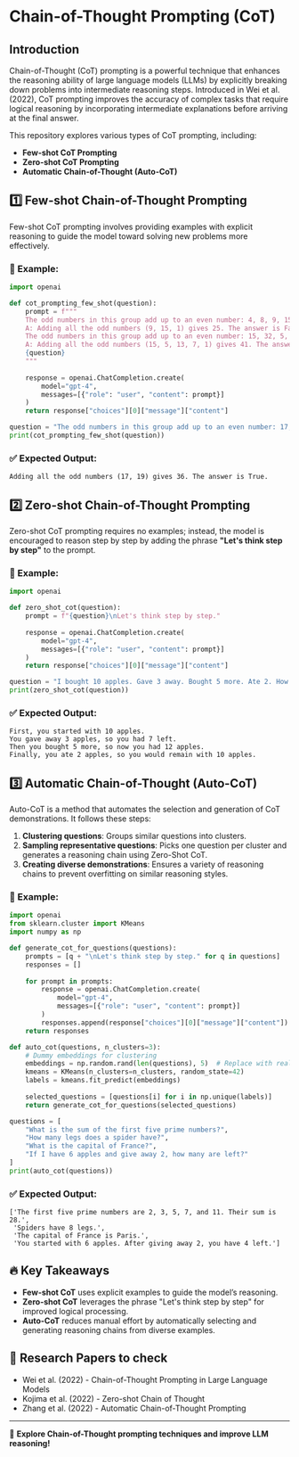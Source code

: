 # Chain-of-Thought Prompting (CoT)

## Introduction
Chain-of-Thought (CoT) prompting is a powerful technique that enhances the reasoning ability of large language models (LLMs) by explicitly breaking down problems into intermediate reasoning steps. Introduced in Wei et al. (2022), CoT prompting improves the accuracy of complex tasks that require logical reasoning by incorporating intermediate explanations before arriving at the final answer.

This repository explores various types of CoT prompting, including:
- **Few-shot CoT Prompting**
- **Zero-shot CoT Prompting**
- **Automatic Chain-of-Thought (Auto-CoT)**

## 1️⃣ Few-shot Chain-of-Thought Prompting
Few-shot CoT prompting involves providing examples with explicit reasoning to guide the model toward solving new problems more effectively.

### 📌 Example:
```python
import openai

def cot_prompting_few_shot(question):
    prompt = f"""
    The odd numbers in this group add up to an even number: 4, 8, 9, 15, 12, 2, 1.
    A: Adding all the odd numbers (9, 15, 1) gives 25. The answer is False.
    The odd numbers in this group add up to an even number: 15, 32, 5, 13, 82, 7, 1.
    A: Adding all the odd numbers (15, 5, 13, 7, 1) gives 41. The answer is False.
    {question}
    """
    
    response = openai.ChatCompletion.create(
        model="gpt-4",
        messages=[{"role": "user", "content": prompt}]
    )
    return response["choices"][0]["message"]["content"]

question = "The odd numbers in this group add up to an even number: 17, 10, 19, 4, 8, 12, 24. A:"
print(cot_prompting_few_shot(question))
```

### ✅ Expected Output:
```
Adding all the odd numbers (17, 19) gives 36. The answer is True.
```

## 2️⃣ Zero-shot Chain-of-Thought Prompting
Zero-shot CoT prompting requires no examples; instead, the model is encouraged to reason step by step by adding the phrase **"Let's think step by step"** to the prompt.

### 📌 Example:
```python
import openai

def zero_shot_cot(question):
    prompt = f"{question}\nLet's think step by step."
    
    response = openai.ChatCompletion.create(
        model="gpt-4",
        messages=[{"role": "user", "content": prompt}]
    )
    return response["choices"][0]["message"]["content"]

question = "I bought 10 apples. Gave 3 away. Bought 5 more. Ate 2. How many do I have left?"
print(zero_shot_cot(question))
```

### ✅ Expected Output:
```
First, you started with 10 apples.
You gave away 3 apples, so you had 7 left.
Then you bought 5 more, so now you had 12 apples.
Finally, you ate 2 apples, so you would remain with 10 apples.
```

## 3️⃣ Automatic Chain-of-Thought (Auto-CoT)
Auto-CoT is a method that automates the selection and generation of CoT demonstrations. It follows these steps:

1. **Clustering questions**: Groups similar questions into clusters.
2. **Sampling representative questions**: Picks one question per cluster and generates a reasoning chain using Zero-Shot CoT.
3. **Creating diverse demonstrations**: Ensures a variety of reasoning chains to prevent overfitting on similar reasoning styles.

### 📌 Example:
```python
import openai
from sklearn.cluster import KMeans
import numpy as np

def generate_cot_for_questions(questions):
    prompts = [q + "\nLet's think step by step." for q in questions]
    responses = []
    
    for prompt in prompts:
        response = openai.ChatCompletion.create(
            model="gpt-4",
            messages=[{"role": "user", "content": prompt}]
        )
        responses.append(response["choices"][0]["message"]["content"])
    return responses

def auto_cot(questions, n_clusters=3):
    # Dummy embeddings for clustering
    embeddings = np.random.rand(len(questions), 5)  # Replace with real embeddings
    kmeans = KMeans(n_clusters=n_clusters, random_state=42)
    labels = kmeans.fit_predict(embeddings)
    
    selected_questions = [questions[i] for i in np.unique(labels)]
    return generate_cot_for_questions(selected_questions)

questions = [
    "What is the sum of the first five prime numbers?",
    "How many legs does a spider have?",
    "What is the capital of France?",
    "If I have 6 apples and give away 2, how many are left?"
]
print(auto_cot(questions))
```

### ✅ Expected Output:
```
['The first five prime numbers are 2, 3, 5, 7, and 11. Their sum is 28.',
 'Spiders have 8 legs.',
 'The capital of France is Paris.',
 'You started with 6 apples. After giving away 2, you have 4 left.']
```

## 🔥 Key Takeaways
- **Few-shot CoT** uses explicit examples to guide the model’s reasoning.
- **Zero-shot CoT** leverages the phrase "Let's think step by step" for improved logical processing.
- **Auto-CoT** reduces manual effort by automatically selecting and generating reasoning chains from diverse examples.

## 📌 Research Papers to check
- Wei et al. (2022) - Chain-of-Thought Prompting in Large Language Models
- Kojima et al. (2022) - Zero-shot Chain of Thought
- Zhang et al. (2022) - Automatic Chain-of-Thought Prompting


---
🚀 **Explore Chain-of-Thought prompting techniques and improve LLM reasoning!**

